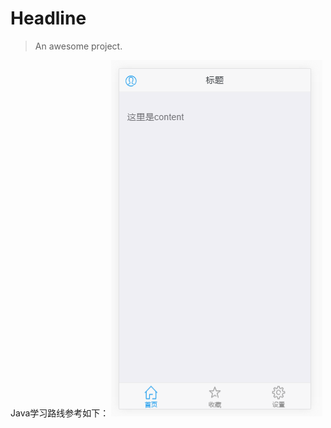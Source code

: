# Headline

> An awesome project.

Java学习路线参考如下：
![Image text](https://raw.githubusercontent.com/hongmaju/light7Local/master/img/productShow/20170518152848.png)